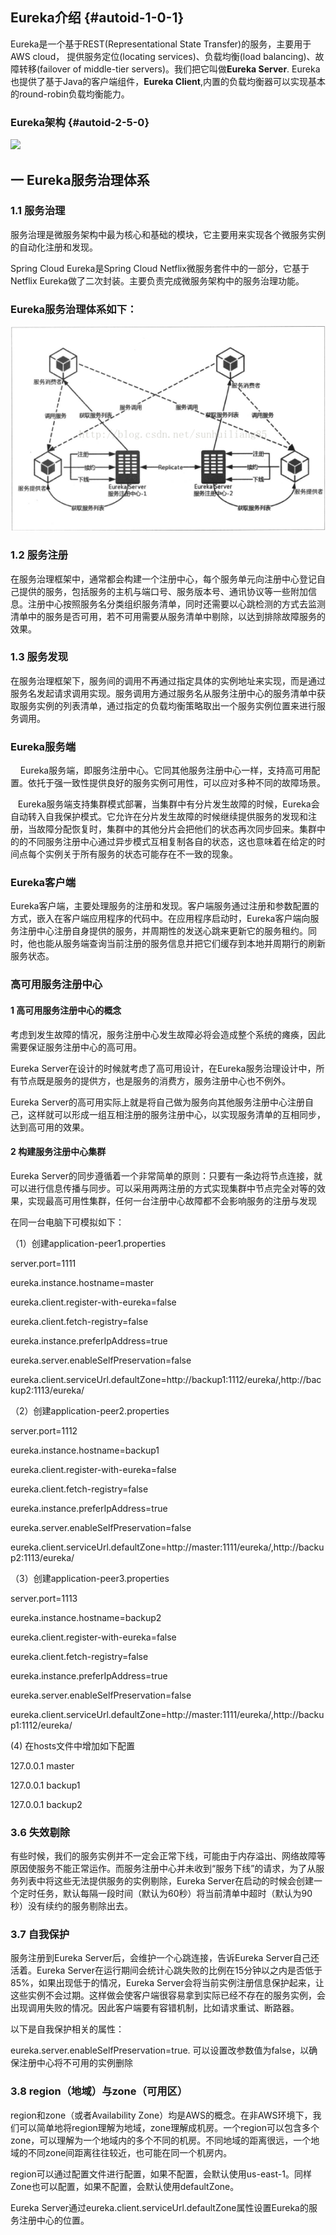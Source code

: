 ## Eureka介绍 {#autoid-1-0-1}

Eureka是一个基于REST\(Representational State Transfer\)的服务，主要用于AWS cloud， 提供服务定位\(locating services\)、负载均衡\(load balancing\)、故障转移\(failover of middle-tier servers\)。我们把它叫做**Eureka Server**. Eureka也提供了基于Java的客户端组件，**Eureka Client**,内置的负载均衡器可以实现基本的round-robin负载均衡能力。

### Eureka架构 {#autoid-2-5-0}

![](https://raw.githubusercontent.com/Netflix/eureka/master/images/eureka_architecture.png)

## 一 Eureka服务治理体系

### 1.1 服务治理

服务治理是微服务架构中最为核心和基础的模块，它主要用来实现各个微服务实例的自动化注册和发现。

Spring Cloud Eureka是Spring Cloud Netflix微服务套件中的一部分，它基于Netflix Eureka做了二次封装。主要负责完成微服务架构中的服务治理功能。

### **Eureka服务治理体系如下：**

![](/assets/import.png)

### 1.2 服务注册

在服务治理框架中，通常都会构建一个注册中心，每个服务单元向注册中心登记自己提供的服务，包括服务的主机与端口号、服务版本号、通讯协议等一些附加信息。注册中心按照服务名分类组织服务清单，同时还需要以心跳检测的方式去监测清单中的服务是否可用，若不可用需要从服务清单中剔除，以达到排除故障服务的效果。

### 1.3 服务发现

在服务治理框架下，服务间的调用不再通过指定具体的实例地址来实现，而是通过服务名发起请求调用实现。服务调用方通过服务名从服务注册中心的服务清单中获取服务实例的列表清单，通过指定的负载均衡策略取出一个服务实例位置来进行服务调用。



### Eureka服务端

    Eureka服务端，即服务注册中心。它同其他服务注册中心一样，支持高可用配置。依托于强一致性提供良好的服务实例可用性，可以应对多种不同的故障场景。

   Eureka服务端支持集群模式部署，当集群中有分片发生故障的时候，Eureka会自动转入自我保护模式。它允许在分片发生故障的时候继续提供服务的发现和注册，当故障分配恢复时，集群中的其他分片会把他们的状态再次同步回来。集群中的的不同服务注册中心通过异步模式互相复制各自的状态，这也意味着在给定的时间点每个实例关于所有服务的状态可能存在不一致的现象。

### Eureka客户端

Eureka客户端，主要处理服务的注册和发现。客户端服务通过注册和参数配置的方式，嵌入在客户端应用程序的代码中。在应用程序启动时，Eureka客户端向服务注册中心注册自身提供的服务，并周期性的发送心跳来更新它的服务租约。同时，他也能从服务端查询当前注册的服务信息并把它们缓存到本地并周期行的刷新服务状态。



### 高可用服务注册中心

#### 1 高可用服务注册中心的概念

考虑到发生故障的情况，服务注册中心发生故障必将会造成整个系统的瘫痪，因此需要保证服务注册中心的高可用。

Eureka Server在设计的时候就考虑了高可用设计，在Eureka服务治理设计中，所有节点既是服务的提供方，也是服务的消费方，服务注册中心也不例外。

Eureka Server的高可用实际上就是将自己做为服务向其他服务注册中心注册自己，这样就可以形成一组互相注册的服务注册中心，以实现服务清单的互相同步，达到高可用的效果。

#### 2 构建服务注册中心集群

Eureka Server的同步遵循着一个非常简单的原则：只要有一条边将节点连接，就可以进行信息传播与同步。可以采用两两注册的方式实现集群中节点完全对等的效果，实现最高可用性集群，任何一台注册中心故障都不会影响服务的注册与发现

在同一台电脑下可模拟如下：

（1）创建application-peer1.properties

server.port=1111

eureka.instance.hostname=master

eureka.client.register-with-eureka=false

eureka.client.fetch-registry=false

eureka.instance.preferIpAddress=true

eureka.server.enableSelfPreservation=false

eureka.client.serviceUrl.defaultZone=http://backup1:1112/eureka/,http://backup2:1113/eureka/

（2）创建application-peer2.properties

server.port=1112

eureka.instance.hostname=backup1

eureka.client.register-with-eureka=false

eureka.client.fetch-registry=false

eureka.instance.preferIpAddress=true

eureka.server.enableSelfPreservation=false

eureka.client.serviceUrl.defaultZone=http://master:1111/eureka/,http://backup2:1113/eureka/

（3）创建application-peer3.properties

server.port=1113

eureka.instance.hostname=backup2

eureka.client.register-with-eureka=false

eureka.client.fetch-registry=false

eureka.instance.preferIpAddress=true

eureka.server.enableSelfPreservation=false

eureka.client.serviceUrl.defaultZone=http://master:1111/eureka/,http://backup1:1112/eureka/

\(4\) 在hosts文件中增加如下配置

127.0.0.1 master

127.0.0.1 backup1

127.0.0.1 backup2

### 3.6 失效剔除

有些时候，我们的服务实例并不一定会正常下线，可能由于内存溢出、网络故障等原因使服务不能正常运作。而服务注册中心并未收到“服务下线”的请求，为了从服务列表中将这些无法提供服务的实例剔除，Eureka Server在启动的时候会创建一个定时任务，默认每隔一段时间（默认为60秒）将当前清单中超时（默认为90秒）没有续约的服务剔除出去。

### 3.7 自我保护

服务注册到Eureka Server后，会维护一个心跳连接，告诉Eureka Server自己还活着。Eureka Server在运行期间会统计心跳失败的比例在15分钟以之内是否低于85%，如果出现低于的情况，Eureka Server会将当前实例注册信息保护起来，让这些实例不会过期。这样做会使客户端很容易拿到实际已经不存在的服务实例，会出现调用失败的情况。因此客户端要有容错机制，比如请求重试、断路器。

以下是自我保护相关的属性：

eureka.server.enableSelfPreservation=true. 可以设置改参数值为false，以确保注册中心将不可用的实例删除

### 3.8 region（地域）与zone（可用区）

region和zone（或者Availability Zone）均是AWS的概念。在非AWS环境下，我们可以简单地将region理解为地域，zone理解成机房。一个region可以包含多个zone，可以理解为一个地域内的多个不同的机房。不同地域的距离很远，一个地域的不同zone间距离往往较近，也可能在同一个机房内。

region可以通过配置文件进行配置，如果不配置，会默认使用us-east-1。同样Zone也可以配置，如果不配置，会默认使用defaultZone。

Eureka Server通过eureka.client.serviceUrl.defaultZone属性设置Eureka的服务注册中心的位置。











